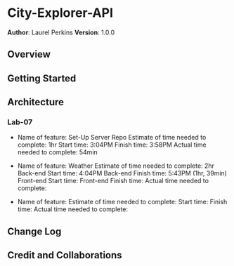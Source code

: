 # City-Explorer-API

**Author**: Laurel Perkins
**Version**: 1.0.0 <!--(increment the patch/fix version number if you make more commits past your first submission)-->

## Overview
<!-- Provide a high level overview of what this application is and why you are building it, beyond the fact that it's an assignment for this class. (i.e. What's your problem domain?) -->

## Getting Started
<!-- What are the steps that a user must take in order to build this app on their own machine and get it running? -->

<!-- * ![Request-Response Diagram](img/client-server-lab-06.jpg) -->

## Architecture
<!-- Provide a detailed description of the application design. What technologies (languages, libraries, etc) you're using, and any other relevant design information. -->

### Lab-07

* Name of feature: Set-Up Server Repo
Estimate of time needed to complete: 1hr
Start time: 3:04PM
Finish time: 3:58PM
Actual time needed to complete: 54min

* Name of feature: Weather
Estimate of time needed to complete: 2hr
Back-end Start time: 4:04PM
Back-end Finish time: 5:43PM (1hr, 39min)
Front-end Start time:
Front-end Finish time:
Actual time needed to complete: 

* Name of feature: 
Estimate of time needed to complete: 
Start time: 
Finish time: 
Actual time needed to complete: 

## Change Log
<!-- Use this area to document the iterative changes made to your application as each feature is successfully implemented. Use time stamps. Here's an example:

01-01-2001 4:59pm - Application now has a fully-functional express server, with a GET route for the location resource. -->

## Credit and Collaborations

<!-- * <> -->